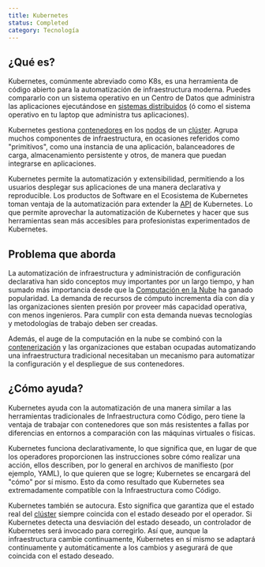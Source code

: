 ```yaml
---
title: Kubernetes
status: Completed
category: Tecnología
---
```


## ¿Qué es?

Kubernetes, comúnmente abreviado como K8s, es una herramienta de código abierto para la automatización de infraestructura moderna. Puedes compararlo con un sistema operativo en un Centro de Datos que administra las aplicaciones ejecutándose en [sistemas distribuidos](/distributed-systems/) (ó como el sistema operativo en tu laptop que administra tus aplicaciones).

Kubernetes gestiona [contenedores](/container/) en los [nodos](/nodes/) de un [clúster](/cluster/). Agrupa muchos componentes de infraestructura, en ocasiones referidos como "primitivos", como una instancia de una aplicación, balanceadores de carga, almacenamiento persistente y otros, de manera que puedan integrarse en aplicaciones.

Kubernetes permite la automatización y extensibilidad, permitiendo a los usuarios desplegar sus aplicaciones de una manera declarativa y reproducible. Los productos de Software en el Ecosistema de Kubernetes toman ventaja de la automatización para extender la [API](/es/application-programming-interface/) de Kubernetes. Lo que permite aprovechar la automatización de Kubernetes y hacer que sus herramientas sean más accesibles para profesionistas experimentados de Kubernetes.

## Problema que aborda

La automatización de infraestructura y administración de configuración declarativa han sido conceptos muy importantes por un largo tiempo, y han sumado más importancia desde que la [Computación en la Nube](/es/cloud-computing/) ha ganado popularidad. La demanda de recursos de cómputo incrementa día con día y las organizaciones sienten presión por proveer más capacidad operativa, con menos ingenieros. Para cumplir con esta demanda nuevas tecnologías y metodologías de trabajo deben ser creadas.

Además, el auge de la computación en la nube se combinó con la [contenerización](/containerization/) y las organizaciones que estaban ocupadas automatizando una infraestructura tradicional necesitaban un mecanismo para automatizar la configuración y el despliegue de sus contenedores.

## ¿Cómo ayuda?

Kubernetes ayuda con la automatización de una manera similar a las herramientas tradicionales de Infraestructura como Código, pero tiene la ventaja de trabajar con contenedores que son más resistentes a fallas por diferencias en entornos a comparación con las máquinas virtuales o físicas.

Kubernetes funciona declarativamente, lo que significa que, en lugar de que los operadores proporcionen las instrucciones sobre cómo realizar una acción, ellos describen, por lo general en archivos de manifiesto (por ejemplo, YAML), lo que quieren que se logre; Kubernetes se encargará del "cómo" por sí mismo. Esto da como resultado que Kubernetes sea extremadamente compatible con la Infraestructura como Código.

Kubernetes también se autocura. Esto significa que garantiza que el estado real del [clúster](/cluster/) siempre coincida con el estado deseado por el operador. Si Kubernetes detecta una desviación del estado deseado, un controlador de Kubernetes será invocado para corregirlo. Así que, aunque la infraestructura cambie continuamente, Kubernetes en sí mismo se adaptará continuamente y automáticamente a los cambios y asegurará de que coincida con el estado deseado.
